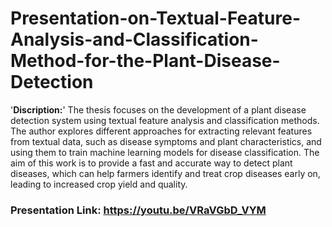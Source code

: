 # Presentation-on-Textual-Feature-Analysis-and-Classification-Method-for-the-Plant-Disease-Detection

'**Discription:**' The thesis focuses on the development of a plant disease detection system using textual feature analysis and classification methods. The author explores different approaches for extracting relevant features from textual data, such as disease symptoms and plant characteristics, and using them to train machine learning models for disease classification. The aim of this work is to provide a fast and accurate way to detect plant diseases, which can help farmers identify and treat crop diseases early on, leading to increased crop yield and quality.


### **Presentation Link:** https://youtu.be/VRaVGbD_VYM
